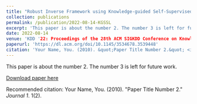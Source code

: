 ```yaml
---
title: "Robust Inverse Framework using Knowledge-guided Self-Supervised Learning: An application to Hydrology"
collection: publications
permalink: /publication/2022-08-14-KGSSL
excerpt: 'This paper is about the number 2. The number 3 is left for future work.'
date: 2022-08-14
venue: 'KDD '22: Proceedings of the 28th ACM SIGKDD Conference on Knowledge Discovery and Data Mining'
paperurl: 'https://dl.acm.org/doi/10.1145/3534678.3539448'
citation: 'Your Name, You. (2010). &quot;Paper Title Number 2.&quot; <i>Journal 1</i>. 1(2).'
---
```

This paper is about the number 2. The number 3 is left for future work.

[Download paper here](http://academicpages.github.io/files/paper2.pdf)

Recommended citation: Your Name, You. (2010). "Paper Title Number 2." <i>Journal 1</i>. 1(2).
